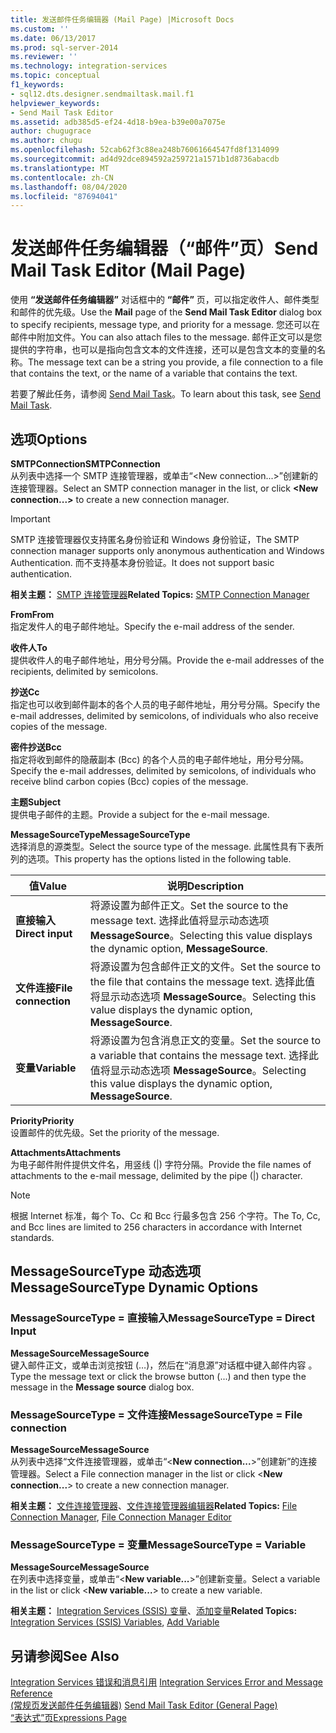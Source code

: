```yaml
---
title: 发送邮件任务编辑器 (Mail Page) |Microsoft Docs
ms.custom: ''
ms.date: 06/13/2017
ms.prod: sql-server-2014
ms.reviewer: ''
ms.technology: integration-services
ms.topic: conceptual
f1_keywords:
- sql12.dts.designer.sendmailtask.mail.f1
helpviewer_keywords:
- Send Mail Task Editor
ms.assetid: adb385d5-ef24-4d18-b9ea-b39e00a7075e
author: chugugrace
ms.author: chugu
ms.openlocfilehash: 52cab62f3c88ea248b76061664547fd8f1314099
ms.sourcegitcommit: ad4d92dce894592a259721a1571b1d8736abacdb
ms.translationtype: MT
ms.contentlocale: zh-CN
ms.lasthandoff: 08/04/2020
ms.locfileid: "87694041"
---
```

# <a name="send-mail-task-editor-mail-page"></a><span data-ttu-id="26e60-102">发送邮件任务编辑器（“邮件”页）</span><span class="sxs-lookup"><span data-stu-id="26e60-102">Send Mail Task Editor (Mail Page)</span></span>
  <span data-ttu-id="26e60-103">使用 **“发送邮件任务编辑器”** 对话框中的 **“邮件”** 页，可以指定收件人、邮件类型和邮件的优先级。</span><span class="sxs-lookup"><span data-stu-id="26e60-103">Use the **Mail** page of the **Send Mail Task Editor** dialog box to specify recipients, message type, and priority for a message.</span></span> <span data-ttu-id="26e60-104">您还可以在邮件中附加文件。</span><span class="sxs-lookup"><span data-stu-id="26e60-104">You can also attach files to the message.</span></span> <span data-ttu-id="26e60-105">邮件正文可以是您提供的字符串，也可以是指向包含文本的文件连接，还可以是包含文本的变量的名称。</span><span class="sxs-lookup"><span data-stu-id="26e60-105">The message text can be a string you provide, a file connection to a file that contains the text, or the name of a variable that contains the text.</span></span>  
  
 <span data-ttu-id="26e60-106">若要了解此任务，请参阅 [Send Mail Task](control-flow/send-mail-task.md)。</span><span class="sxs-lookup"><span data-stu-id="26e60-106">To learn about this task, see [Send Mail Task](control-flow/send-mail-task.md).</span></span>  
  
## <a name="options"></a><span data-ttu-id="26e60-107">选项</span><span class="sxs-lookup"><span data-stu-id="26e60-107">Options</span></span>  
 <span data-ttu-id="26e60-108">**SMTPConnection**</span><span class="sxs-lookup"><span data-stu-id="26e60-108">**SMTPConnection**</span></span>  
 <span data-ttu-id="26e60-109">从列表中选择一个 SMTP 连接管理器，或单击“\<New connection...>”创建新的连接管理器。</span><span class="sxs-lookup"><span data-stu-id="26e60-109">Select an SMTP connection manager in the list, or click **\<New connection...>** to create a new connection manager.</span></span>  
  
> [!IMPORTANT]  
>  <span data-ttu-id="26e60-110">SMTP 连接管理器仅支持匿名身份验证和 Windows 身份验证，</span><span class="sxs-lookup"><span data-stu-id="26e60-110">The SMTP connection manager supports only anonymous authentication and Windows Authentication.</span></span> <span data-ttu-id="26e60-111">而不支持基本身份验证。</span><span class="sxs-lookup"><span data-stu-id="26e60-111">It does not support basic authentication.</span></span>  
  
 <span data-ttu-id="26e60-112">**相关主题：** [SMTP 连接管理器](connection-manager/smtp-connection-manager.md)</span><span class="sxs-lookup"><span data-stu-id="26e60-112">**Related Topics:** [SMTP Connection Manager](connection-manager/smtp-connection-manager.md)</span></span>  
  
 <span data-ttu-id="26e60-113">**From**</span><span class="sxs-lookup"><span data-stu-id="26e60-113">**From**</span></span>  
 <span data-ttu-id="26e60-114">指定发件人的电子邮件地址。</span><span class="sxs-lookup"><span data-stu-id="26e60-114">Specify the e-mail address of the sender.</span></span>  
  
 <span data-ttu-id="26e60-115">**收件人**</span><span class="sxs-lookup"><span data-stu-id="26e60-115">**To**</span></span>  
 <span data-ttu-id="26e60-116">提供收件人的电子邮件地址，用分号分隔。</span><span class="sxs-lookup"><span data-stu-id="26e60-116">Provide the e-mail addresses of the recipients, delimited by semicolons.</span></span>  
  
 <span data-ttu-id="26e60-117">**抄送**</span><span class="sxs-lookup"><span data-stu-id="26e60-117">**Cc**</span></span>  
 <span data-ttu-id="26e60-118">指定也可以收到邮件副本的各个人员的电子邮件地址，用分号分隔。</span><span class="sxs-lookup"><span data-stu-id="26e60-118">Specify the e-mail addresses, delimited by semicolons, of individuals who also receive copies of the message.</span></span>  
  
 <span data-ttu-id="26e60-119">**密件抄送**</span><span class="sxs-lookup"><span data-stu-id="26e60-119">**Bcc**</span></span>  
 <span data-ttu-id="26e60-120">指定将收到邮件的隐蔽副本 (Bcc) 的各个人员的电子邮件地址，用分号分隔。</span><span class="sxs-lookup"><span data-stu-id="26e60-120">Specify the e-mail addresses, delimited by semicolons, of individuals who receive blind carbon copies (Bcc) copies of the message.</span></span>  
  
 <span data-ttu-id="26e60-121">**主题**</span><span class="sxs-lookup"><span data-stu-id="26e60-121">**Subject**</span></span>  
 <span data-ttu-id="26e60-122">提供电子邮件的主题。</span><span class="sxs-lookup"><span data-stu-id="26e60-122">Provide a subject for the e-mail message.</span></span>  
  
 <span data-ttu-id="26e60-123">**MessageSourceType**</span><span class="sxs-lookup"><span data-stu-id="26e60-123">**MessageSourceType**</span></span>  
 <span data-ttu-id="26e60-124">选择消息的源类型。</span><span class="sxs-lookup"><span data-stu-id="26e60-124">Select the source type of the message.</span></span> <span data-ttu-id="26e60-125">此属性具有下表所列的选项。</span><span class="sxs-lookup"><span data-stu-id="26e60-125">This property has the options listed in the following table.</span></span>  
  
|<span data-ttu-id="26e60-126">值</span><span class="sxs-lookup"><span data-stu-id="26e60-126">Value</span></span>|<span data-ttu-id="26e60-127">说明</span><span class="sxs-lookup"><span data-stu-id="26e60-127">Description</span></span>|  
|-----------|-----------------|  
|<span data-ttu-id="26e60-128">**直接输入**</span><span class="sxs-lookup"><span data-stu-id="26e60-128">**Direct input**</span></span>|<span data-ttu-id="26e60-129">将源设置为邮件正文。</span><span class="sxs-lookup"><span data-stu-id="26e60-129">Set the source to the message text.</span></span> <span data-ttu-id="26e60-130">选择此值将显示动态选项 **MessageSource**。</span><span class="sxs-lookup"><span data-stu-id="26e60-130">Selecting this value displays the dynamic option, **MessageSource**.</span></span>|  
|<span data-ttu-id="26e60-131">**文件连接**</span><span class="sxs-lookup"><span data-stu-id="26e60-131">**File connection**</span></span>|<span data-ttu-id="26e60-132">将源设置为包含邮件正文的文件。</span><span class="sxs-lookup"><span data-stu-id="26e60-132">Set the source to the file that contains the message text.</span></span> <span data-ttu-id="26e60-133">选择此值将显示动态选项 **MessageSource**。</span><span class="sxs-lookup"><span data-stu-id="26e60-133">Selecting this value displays the dynamic option, **MessageSource**.</span></span>|  
|<span data-ttu-id="26e60-134">**变量**</span><span class="sxs-lookup"><span data-stu-id="26e60-134">**Variable**</span></span>|<span data-ttu-id="26e60-135">将源设置为包含消息正文的变量。</span><span class="sxs-lookup"><span data-stu-id="26e60-135">Set the source to a variable that contains the message text.</span></span> <span data-ttu-id="26e60-136">选择此值将显示动态选项 **MessageSource**。</span><span class="sxs-lookup"><span data-stu-id="26e60-136">Selecting this value displays the dynamic option, **MessageSource**.</span></span>|  
  
 <span data-ttu-id="26e60-137">**Priority**</span><span class="sxs-lookup"><span data-stu-id="26e60-137">**Priority**</span></span>  
 <span data-ttu-id="26e60-138">设置邮件的优先级。</span><span class="sxs-lookup"><span data-stu-id="26e60-138">Set the priority of the message.</span></span>  
  
 <span data-ttu-id="26e60-139">**Attachments**</span><span class="sxs-lookup"><span data-stu-id="26e60-139">**Attachments**</span></span>  
 <span data-ttu-id="26e60-140">为电子邮件附件提供文件名，用竖线 (|) 字符分隔。</span><span class="sxs-lookup"><span data-stu-id="26e60-140">Provide the file names of attachments to the e-mail message, delimited by the pipe (|) character.</span></span>  
  
> [!NOTE]  
>  <span data-ttu-id="26e60-141">根据 Internet 标准，每个 To、Cc 和 Bcc 行最多包含 256 个字符。</span><span class="sxs-lookup"><span data-stu-id="26e60-141">The To, Cc, and Bcc lines are limited to 256 characters in accordance with Internet standards.</span></span>  
  
## <a name="messagesourcetype-dynamic-options"></a><span data-ttu-id="26e60-142">MessageSourceType 动态选项</span><span class="sxs-lookup"><span data-stu-id="26e60-142">MessageSourceType Dynamic Options</span></span>  
  
### <a name="messagesourcetype--direct-input"></a><span data-ttu-id="26e60-143">MessageSourceType = 直接输入</span><span class="sxs-lookup"><span data-stu-id="26e60-143">MessageSourceType = Direct Input</span></span>  
 <span data-ttu-id="26e60-144">**MessageSource**</span><span class="sxs-lookup"><span data-stu-id="26e60-144">**MessageSource**</span></span>  
 <span data-ttu-id="26e60-145">键入邮件正文，或单击浏览按钮 (…)，然后在“消息源”对话框中键入邮件内容  。</span><span class="sxs-lookup"><span data-stu-id="26e60-145">Type the message text or click the browse button (...) and then type the message in the **Message source** dialog box.</span></span>  
  
### <a name="messagesourcetype--file-connection"></a><span data-ttu-id="26e60-146">MessageSourceType = 文件连接</span><span class="sxs-lookup"><span data-stu-id="26e60-146">MessageSourceType = File connection</span></span>  
 <span data-ttu-id="26e60-147">**MessageSource**</span><span class="sxs-lookup"><span data-stu-id="26e60-147">**MessageSource**</span></span>  
 <span data-ttu-id="26e60-148">从列表中选择“文件连接管理器，或单击“\<**New connection...**>”创建新”的连接管理器。</span><span class="sxs-lookup"><span data-stu-id="26e60-148">Select a File connection manager in the list or click \<**New connection...**> to create a new connection manager.</span></span>  
  
 <span data-ttu-id="26e60-149">**相关主题：** [文件连接管理器](connection-manager/file-connection-manager.md)、[文件连接管理器编辑器](../../2014/integration-services/file-connection-manager-editor.md)</span><span class="sxs-lookup"><span data-stu-id="26e60-149">**Related Topics:** [File Connection Manager](connection-manager/file-connection-manager.md), [File Connection Manager Editor](../../2014/integration-services/file-connection-manager-editor.md)</span></span>  
  
### <a name="messagesourcetype--variable"></a><span data-ttu-id="26e60-150">MessageSourceType = 变量</span><span class="sxs-lookup"><span data-stu-id="26e60-150">MessageSourceType = Variable</span></span>  
 <span data-ttu-id="26e60-151">**MessageSource**</span><span class="sxs-lookup"><span data-stu-id="26e60-151">**MessageSource**</span></span>  
 <span data-ttu-id="26e60-152">在列表中选择变量，或单击“\<**New variable...**>”创建新变量。</span><span class="sxs-lookup"><span data-stu-id="26e60-152">Select a variable in the list or click \<**New variable...**> to create a new variable.</span></span>  
  
 <span data-ttu-id="26e60-153">**相关主题：** [Integration Services &#40;SSIS&#41; 变量](integration-services-ssis-variables.md)、[添加变量](../../2014/integration-services/add-variable.md)</span><span class="sxs-lookup"><span data-stu-id="26e60-153">**Related Topics:** [Integration Services &#40;SSIS&#41; Variables](integration-services-ssis-variables.md), [Add Variable](../../2014/integration-services/add-variable.md)</span></span>  
  
## <a name="see-also"></a><span data-ttu-id="26e60-154">另请参阅</span><span class="sxs-lookup"><span data-stu-id="26e60-154">See Also</span></span>  
 <span data-ttu-id="26e60-155">[Integration Services 错误和消息引用](../../2014/integration-services/integration-services-error-and-message-reference.md) </span><span class="sxs-lookup"><span data-stu-id="26e60-155">[Integration Services Error and Message Reference](../../2014/integration-services/integration-services-error-and-message-reference.md) </span></span>  
 <span data-ttu-id="26e60-156">[&#40;常规页发送邮件任务编辑器&#41;](general-page-of-integration-services-designers-options.md) </span><span class="sxs-lookup"><span data-stu-id="26e60-156">[Send Mail Task Editor &#40;General Page&#41;](general-page-of-integration-services-designers-options.md) </span></span>  
 [<span data-ttu-id="26e60-157">“表达式”页</span><span class="sxs-lookup"><span data-stu-id="26e60-157">Expressions Page</span></span>](expressions/expressions-page.md)  
  
  
